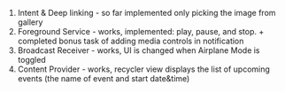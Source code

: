 1. Intent & Deep linking - so far implemented only picking the image from gallery
2. Foreground Service - works, implemented: play, pause, and stop. + completed bonus task of adding media controls in notification
3. Broadcast Receiver - works, UI is changed when Airplane Mode is toggled
4. Content Provider - works, recycler view displays the list of upcoming events (the name of event and start date&time)
